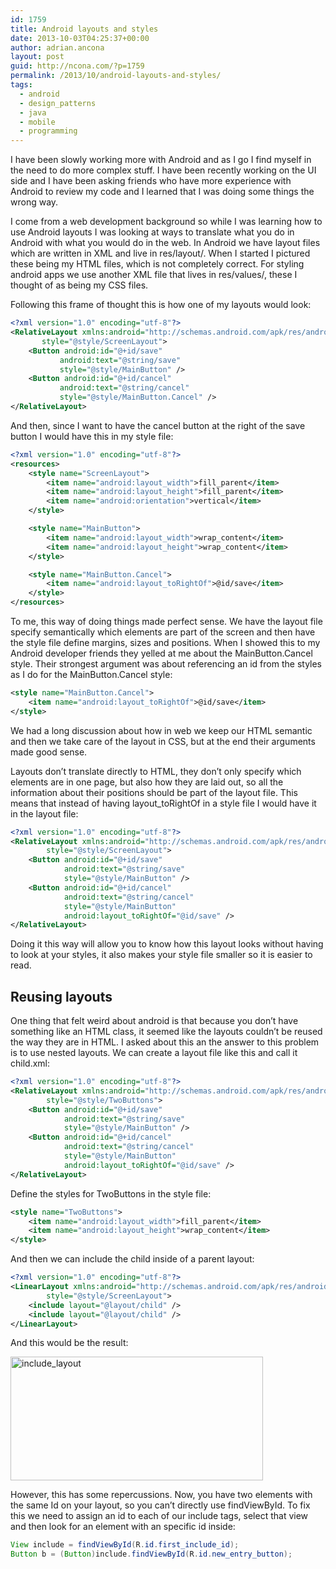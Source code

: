 ```yaml
---
id: 1759
title: Android layouts and styles
date: 2013-10-03T04:25:37+00:00
author: adrian.ancona
layout: post
guid: http://ncona.com/?p=1759
permalink: /2013/10/android-layouts-and-styles/
tags:
  - android
  - design_patterns
  - java
  - mobile
  - programming
---
```

I have been slowly working more with Android and as I go I find myself in the need to do more complex stuff. I have been recently working on the UI side and I have been asking friends who have more experience with Android to review my code and I learned that I was doing some things the wrong way.

I come from a web development background so while I was learning how to use Android layouts I was looking at ways to translate what you do in Android with what you would do in the web. In Android we have layout files which are written in XML and live in res/layout/. When I started I pictured these being my HTML files, which is not completely correct. For styling android apps we use another XML file that lives in res/values/, these I thought of as being my CSS files.

<!--more-->

Following this frame of thought this is how one of my layouts would look:

```xml
<?xml version="1.0" encoding="utf-8"?>
<RelativeLayout xmlns:android="http://schemas.android.com/apk/res/android"
       style="@style/ScreenLayout">
    <Button android:id="@+id/save"
           android:text="@string/save"
           style="@style/MainButton" />
    <Button android:id="@+id/cancel"
           android:text="@string/cancel"
           style="@style/MainButton.Cancel" />
</RelativeLayout>
```

And then, since I want to have the cancel button at the right of the save button I would have this in my style file:

```xml
<?xml version="1.0" encoding="utf-8"?>
<resources>
    <style name="ScreenLayout">
        <item name="android:layout_width">fill_parent</item>
        <item name="android:layout_height">fill_parent</item>
        <item name="android:orientation">vertical</item>
    </style>

    <style name="MainButton">
        <item name="android:layout_width">wrap_content</item>
        <item name="android:layout_height">wrap_content</item>
    </style>

    <style name="MainButton.Cancel">
        <item name="android:layout_toRightOf">@id/save</item>
    </style>
</resources>
```

To me, this way of doing things made perfect sense. We have the layout file specify semantically which elements are part of the screen and then have the style file define margins, sizes and positions. When I showed this to my Android developer friends they yelled at me about the MainButton.Cancel style. Their strongest argument was about referencing an id from the styles as I do for the MainButton.Cancel style:

```xml
<style name="MainButton.Cancel">
    <item name="android:layout_toRightOf">@id/save</item>
</style>
```

We had a long discussion about how in web we keep our HTML semantic and then we take care of the layout in CSS, but at the end their arguments made good sense.

Layouts don&#8217;t translate directly to HTML, they don&#8217;t only specify which elements are in one page, but also how they are laid out, so all the information about their positions should be part of the layout file. This means that instead of having layout_toRightOf in a style file I would have it in the layout file:

```xml
<?xml version="1.0" encoding="utf-8"?>
<RelativeLayout xmlns:android="http://schemas.android.com/apk/res/android"
        style="@style/ScreenLayout">
    <Button android:id="@+id/save"
            android:text="@string/save"
            style="@style/MainButton" />
    <Button android:id="@+id/cancel"
            android:text="@string/cancel"
            style="@style/MainButton"
            android:layout_toRightOf="@id/save" />
</RelativeLayout>
```

Doing it this way will allow you to know how this layout looks without having to look at your styles, it also makes your style file smaller so it is easier to read.

## Reusing layouts

One thing that felt weird about android is that because you don&#8217;t have something like an HTML class, it seemed like the layouts couldn&#8217;t be reused the way they are in HTML. I asked about this an the answer to this problem is to use nested layouts. We can create a layout file like this and call it child.xml:

```xml
<?xml version="1.0" encoding="utf-8"?>
<RelativeLayout xmlns:android="http://schemas.android.com/apk/res/android"
        style="@style/TwoButtons">
    <Button android:id="@+id/save"
            android:text="@string/save"
            style="@style/MainButton" />
    <Button android:id="@+id/cancel"
            android:text="@string/cancel"
            style="@style/MainButton"
            android:layout_toRightOf="@id/save" />
</RelativeLayout>
```

Define the styles for TwoButtons in the style file:

```xml
<style name="TwoButtons">
    <item name="android:layout_width">fill_parent</item>
    <item name="android:layout_height">wrap_content</item>
</style>
```

And then we can include the child inside of a parent layout:

```xml
<?xml version="1.0" encoding="utf-8"?>
<LinearLayout xmlns:android="http://schemas.android.com/apk/res/android"
        style="@style/ScreenLayout">
    <include layout="@layout/child" />
    <include layout="@layout/child" />
</LinearLayout>
```

And this would be the result:

[<img src="http://ncona.com/wp-content/uploads/2013/10/include_layout.png" alt="include_layout" width="404" height="198" class="alignnone size-full wp-image-1775" srcset="https://ncona.com/wp-content/uploads/2013/10/include_layout.png 404w, https://ncona.com/wp-content/uploads/2013/10/include_layout-300x147.png 300w" sizes="(max-width: 404px) 100vw, 404px" />](http://ncona.com/wp-content/uploads/2013/10/include_layout.png)

However, this has some repercussions. Now, you have two elements with the same Id on your layout, so you can&#8217;t directly use findViewById. To fix this we need to assign an id to each of our include tags, select that view and then look for an element with an specific id inside:

```java
View include = findViewById(R.id.first_include_id);
Button b = (Button)include.findViewById(R.id.new_entry_button);
```
